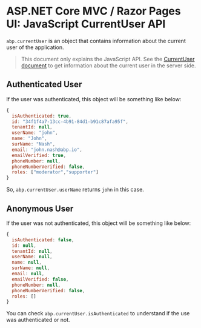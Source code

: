 # ASP.NET Core MVC / Razor Pages UI: JavaScript CurrentUser API

`abp.currentUser` is an object that contains information about the current user of the application.

> This document only explains the JavaScript API. See the [CurrentUser document](../../infrastructure/current-user.md) to get information about the current user in the server side.

## Authenticated User

If the user was authenticated, this object will be something like below:

````js
{
  isAuthenticated: true,
  id: "34f1f4a7-13cc-4b91-84d1-b91c87afa95f",
  tenantId: null,
  userName: "john",
  name: "John",
  surName: "Nash",
  email: "john.nash@abp.io",
  emailVerified: true,
  phoneNumber: null,
  phoneNumberVerified: false,
  roles: ["moderator","supporter"]
}
````

So, `abp.currentUser.userName` returns `john` in this case.

## Anonymous User

If the user was not authenticated, this object will be something like below:

````js
{
  isAuthenticated: false,
  id: null,
  tenantId: null,
  userName: null,
  name: null,
  surName: null,
  email: null,
  emailVerified: false,
  phoneNumber: null,
  phoneNumberVerified: false,
  roles: []
}
````

You can check `abp.currentUser.isAuthenticated` to understand if the use was authenticated or not.